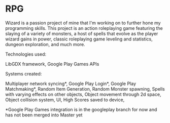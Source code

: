 # RPG

Wizard is a passion project of mine that I'm working on to further hone my programming skills. This project is an action roleplaying game featuring the slaying of a variety of monsters, a host of spells that evolve as the player wizard gains in power, classic roleplaying game leveling and statistics, dungeon exploration, and much more.

Technologies used:

LibGDX framework, Google Play Games APIs

Systems created:

Multiplayer network syncing*, 
Google Play Login*, 
Google Play Matchmaking*, 
Random Item Generation, 
Random Monster spawning, 
Spells with varying effects on other objects, 
Object movement through 2d space, 
Object collision system, 
UI, 
High Scores saved to device,


*Google Play Games integration is in the googleplay branch for now and has not been merged into Master yet


